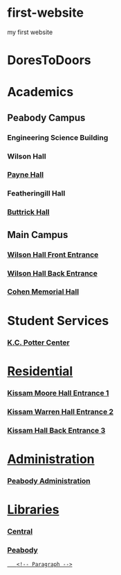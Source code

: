 # first-website
my first website 
<!DOCTYPE html>
<html>
   <head>
       <title>DoresToDoors</title>
   </head>
   <body>
       <!-- Headings -->
    <h1><strong>DoresToDoors</strong></h1>
    <h1>Academics</h1>
      <h2>Peabody Campus</h2>
    <h3><ahref="https://drive.google.com/file/d/1B9674T69EwfIuq4drBI7rLGeHZ6XHAlc/view?usp=sharing">Engineering Science Building</a></h3>
       <h3>Wilson Hall</h3>
	     <h3><a href = https://drive.google.com/file/d/1Akf8UQPVHUIcc-YxId06GUO6A-tborjd/view?usp=sharing>Payne Hall</a></h3>
	     <h3>Featheringill Hall</h3>
        <h3><a href = https://drive.google.com/file/d/1TxK_ESBJIyPsJf6bpxMmFmto4vFC_eLU/view?usp=sharing>Buttrick Hall</a></h3>
      <h2>Main Campus</h2>
<h3><a href = https://drive.google.com/file/d/1EPNAXDSjsSmMEOqQq_fpiEqWGLTSMggE/view?usp=sharing>Wilson Hall Front Entrance</a></h3>    
<h3><a href = https://drive.google.com/file/d/1zExFutBoMU1JaRx_1h3qgLmWYCHIYCzO/view?usp=sharing>Wilson Hall Back Entrance</a></h3>      
<h3><a href = https://drive.google.com/file/d/19370ebzlq4TZAWUfn1c9ODbijRdGmKaT/view?usp=sharing>Cohen Memorial Hall</a></h3>
  <h1>Student Services</h1>
       <h3><a href = https://drive.google.com/file/d/19370ebzlq4TZAWUfn1c9ODbijRdGmKaT/view?usp=sharing>K.C. Potter Center</h3>
	<h1>Residential</h1>
	     <h3><a href = https://drive.google.com/file/d/1kU3vuJ6WwI5yAuIHffDFHr320PXrACpf/view?usp=sharing>Kissam Moore Hall Entrance 1</h3>
        <h3><a href = https://drive.google.com/file/d/15fmlsEHiJsAiR0EfnFrUYnILiN9eHkY6/view?usp=sharing>Kissam Warren Hall Entrance 2</h3>
        <h3><a href = https://drive.google.com/file/d/168zXYRZakBh7ntgfGmACApbT3tqQYvaU/view?usp=sharing>Kissam Hall Back Entrance 3</h3>
  <h1>Administration</h1>
	     <h3><a href = https://drive.google.com/file/d/19370ebzlq4TZAWUfn1c9ODbijRdGmKaT/view?usp=sharing>Peabody Administration</h3>
  <h1>Libraries</h1>
      <h3><a href = https://drive.google.com/file/d/19370ebzlq4TZAWUfn1c9ODbijRdGmKaT/view?usp=sharing>Central</h3>
      <h3><a href = https://drive.google.com/file/d/19370ebzlq4TZAWUfn1c9ODbijRdGmKaT/view?usp=sharing>Peabody</h3>
        
 
       <!-- Paragraph -->

</body>
</html>

